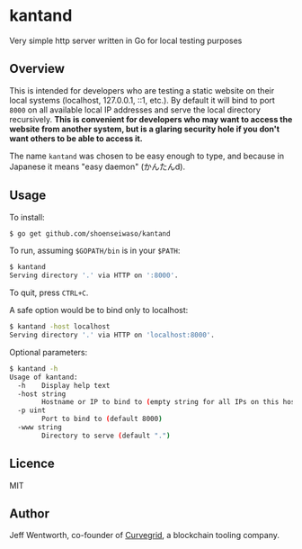 # kantand
Very simple http server written in Go for local testing purposes

## Overview
This is intended for developers who are testing a static website on their local systems (localhost, 127.0.0.1, ::1, etc.). By default it will bind to port `8000` on all available local IP addresses and serve the local directory recursively. **This is convenient for developers who may want to access the website from another system, but is a glaring security hole if you don't want others to be able to access it.**

The name `kantand` was chosen to be easy enough to type, and because in Japanese it means "easy daemon" (かんたんd).

## Usage
To install:

```sh
$ go get github.com/shoenseiwaso/kantand
```

To run, assuming `$GOPATH/bin` is in your `$PATH`:

```sh
$ kantand
Serving directory '.' via HTTP on ':8000'.
```

To quit, press `CTRL+C`.

A safe option would be to bind only to localhost:

```sh
$ kantand -host localhost
Serving directory '.' via HTTP on 'localhost:8000'.
```

Optional parameters:

```sh
$ kantand -h
Usage of kantand:
  -h	Display help text
  -host string
    	Hostname or IP to bind to (empty string for all IPs on this host)
  -p uint
    	Port to bind to (default 8000)
  -www string
    	Directory to serve (default ".")
```

## Licence
MIT

## Author
Jeff Wentworth, co-founder of [Curvegrid](http://curvegrid.com), a blockchain tooling company.
